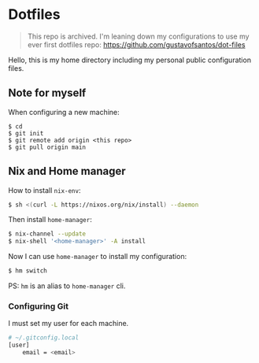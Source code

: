 # Dotfiles

> This repo is archived. I'm leaning down my configurations to use my ever first dotfiles repo: https://github.com/gustavofsantos/dot-files

Hello, this is my home directory including my personal public configuration files.

## Note for myself

When configuring a new machine:

```
$ cd
$ git init
$ git remote add origin <this repo>
$ git pull origin main
```

## Nix and Home manager

How to install `nix-env`:

```sh
$ sh <(curl -L https://nixos.org/nix/install) --daemon
```

Then install `home-manager`:

```sh
$ nix-channel --update
$ nix-shell '<home-manager>' -A install
```

Now I can use `home-manager` to install my configuration:

```sh
$ hm switch
```

PS: `hm` is an alias to `home-manager` cli.

### Configuring Git

I must set my user for each machine.

```sh
# ~/.gitconfig.local
[user]
    email = <email>
```

